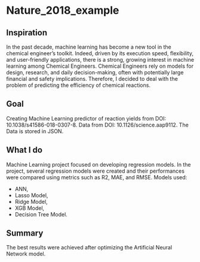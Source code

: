 # Nature_2018_example

## Inspiration 
In the past decade, machine learning has become a new tool in the chemical engineer’s toolkit. 
Indeed, driven by its execution speed, flexibility, and user-friendly applications, there is a strong, growing interest in machine learning among Chemical Engineers.
Chemical Engineers rely on models for design, research, and daily decision-making, often with potentially large financial and safety implications. 
Therefore, I decided to deal with the problem of predicting the efficiency of chemical reactions.

## Goal
Creating Machine Learning predictor of reaction yields from DOI: 10.1038/s41586-018-0307-8. Data from DOI: 10.1126/science.aap9112.
The Data is stored in JSON.

## What I do
Machine Learning project focused on developing regression models. 
In the project, several regression models were created and their performances were compared using metrics such as R2, MAE, and RMSE.
Models used:
* ANN,
* Lasso Model,
* Ridge Model,
* XGB Model,
* Decision Tree Model.

## Summary
The best results were achieved after optimizing the Artificial Neural Network model.
